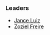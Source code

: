 ### Leaders
* [Jance Luiz](mailto:jance.luiz@owasp.org)
* [Zoziel Freire](mailto:zoziel.freire@owasp.org)
